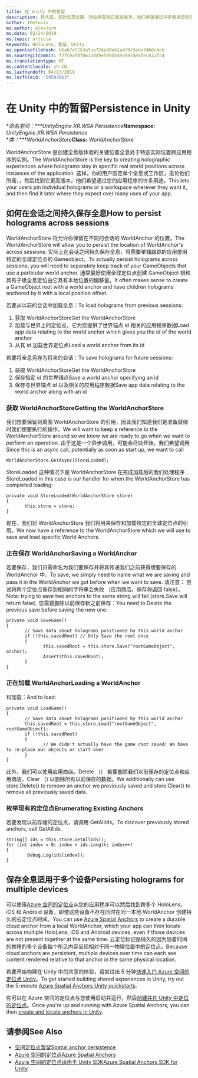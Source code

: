 ```yaml
---
title: 在 Unity 中的暂留
description: 持久性，您的任意位置，然后再查找它更高版本，他们希望通过许多使用您的应用程序的固定单个全息或工作区的用户。
author: thetuvix
ms.author: alexturn
ms.date: 02/24/2019
ms.topic: article
keywords: HoloLens，暂留，Unity
ms.openlocfilehash: b6a67e52b3a5ce724a90eb1a479c5eda74b0c4cb
ms.sourcegitcommit: f7fc9afdf4632dd9e59bd5493e974e4fec412fc4
ms.translationtype: MT
ms.contentlocale: zh-CN
ms.lasthandoff: 04/13/2019
ms.locfileid: "59593063"
---
```

# <a name="persistence-in-unity"></a><span data-ttu-id="83b5c-104">在 Unity 中的暂留</span><span class="sxs-lookup"><span data-stu-id="83b5c-104">Persistence in Unity</span></span>

<span data-ttu-id="83b5c-105">\**命名空间：\*\*\*UnityEngine.XR.WSA.Persistence*</span><span class="sxs-lookup"><span data-stu-id="83b5c-105">**Namespace:** *UnityEngine.XR.WSA.Persistence*</span></span><br>
<span data-ttu-id="83b5c-106">\**类：\*\*\*WorldAnchorStore*</span><span class="sxs-lookup"><span data-stu-id="83b5c-106">**Class:** *WorldAnchorStore*</span></span>

<span data-ttu-id="83b5c-107">WorldAnchorStore 是创建全息版体验的关键位置全息处于特定实际位置跨应用程序的实例。</span><span class="sxs-lookup"><span data-stu-id="83b5c-107">The WorldAnchorStore is the key to creating holographic experiences where holograms stay in specific real world positions across instances of the application.</span></span> <span data-ttu-id="83b5c-108">这样，你的用户固定单个全息或工作区，无论他们所需，，然后找到它更高版本，他们希望通过您的应用程序的许多用途。</span><span class="sxs-lookup"><span data-stu-id="83b5c-108">This lets your users pin individual holograms or a workspace wherever they want it, and then find it later where they expect over many uses of your app.</span></span>

## <a name="how-to-persist-holograms-across-sessions"></a><span data-ttu-id="83b5c-109">如何在会话之间持久保存全息</span><span class="sxs-lookup"><span data-stu-id="83b5c-109">How to persist holograms across sessions</span></span>

<span data-ttu-id="83b5c-110">WorldAnchorStore 将允许你保留在不同的会话的 WorldAnchor 的位置。</span><span class="sxs-lookup"><span data-stu-id="83b5c-110">The WorldAnchorStore will allow you to persist the location of WorldAnchor's across sessions.</span></span> <span data-ttu-id="83b5c-111">实际上在会话之间持久保存全息，将需要单独跟踪的应用使用特定的全球定位点的 Gameobject。</span><span class="sxs-lookup"><span data-stu-id="83b5c-111">To actually persist holograms across sessions, you will need to separately keep track of your GameObjects that use a particular world anchor.</span></span> <span data-ttu-id="83b5c-112">通常最好使用全球定位点创建 GameObject 根和具有子级全息定位由它具有本地位置的偏移量。</span><span class="sxs-lookup"><span data-stu-id="83b5c-112">It often makes sense to create a GameObject root with a world anchor and have children holograms anchored by it with a local position offset.</span></span>

<span data-ttu-id="83b5c-113">若要从以前的会话中加载全息：</span><span class="sxs-lookup"><span data-stu-id="83b5c-113">To load holograms from previous sessions:</span></span>
1. <span data-ttu-id="83b5c-114">获取 WorldAnchorStore</span><span class="sxs-lookup"><span data-stu-id="83b5c-114">Get the WorldAnchorStore</span></span>
2. <span data-ttu-id="83b5c-115">加载与世界上的定位点，它为您提供了世界锚点 id 相关的应用程序数据</span><span class="sxs-lookup"><span data-stu-id="83b5c-115">Load app data relating to the world anchor which gives you the id of the world anchor</span></span>
3. <span data-ttu-id="83b5c-116">从其 id 加载世界定位点</span><span class="sxs-lookup"><span data-stu-id="83b5c-116">Load a world anchor from its id</span></span>

<span data-ttu-id="83b5c-117">若要将全息另存为将来的会话：</span><span class="sxs-lookup"><span data-stu-id="83b5c-117">To save holograms for future sessions:</span></span>
1. <span data-ttu-id="83b5c-118">获取 WorldAnchorStore</span><span class="sxs-lookup"><span data-stu-id="83b5c-118">Get the WorldAnchorStore</span></span>
2. <span data-ttu-id="83b5c-119">保存指定 id 的世界锚点</span><span class="sxs-lookup"><span data-stu-id="83b5c-119">Save a world anchor specifying an id</span></span>
3. <span data-ttu-id="83b5c-120">保存与世界锚点 id 以及相关的应用程序数据</span><span class="sxs-lookup"><span data-stu-id="83b5c-120">Save app data relating to the world anchor along with an id</span></span>

### <a name="getting-the-worldanchorstore"></a><span data-ttu-id="83b5c-121">获取 WorldAnchorStore</span><span class="sxs-lookup"><span data-stu-id="83b5c-121">Getting the WorldAnchorStore</span></span>

<span data-ttu-id="83b5c-122">我们想要保留对周围 WorldAnchorStore 的引用，因此我们知道我们是准备就绪时我们想要执行的操作。</span><span class="sxs-lookup"><span data-stu-id="83b5c-122">We will want to keep a reference to the WorldAnchorStore around so we know we are ready to go when we want to perform an operation.</span></span> <span data-ttu-id="83b5c-123">由于这是一个异步调用，可能会尽快开始，我们希望调用</span><span class="sxs-lookup"><span data-stu-id="83b5c-123">Since this is an async call, potentially as soon as start up, we want to call</span></span>

```
WorldAnchorStore.GetAsync(StoreLoaded);
```

<span data-ttu-id="83b5c-124">StoreLoaded 这种情况下是 WorldAnchorStore 在完成加载后的我们处理程序：</span><span class="sxs-lookup"><span data-stu-id="83b5c-124">StoreLoaded in this case is our handler for when the WorldAnchorStore has completed loading:</span></span>

```
private void StoreLoaded(WorldAnchorStore store)
{
       this.store = store;
}
```

<span data-ttu-id="83b5c-125">现在，我们对 WorldAnchorStore 我们将用来保存和加载特定的全球定位点的引用。</span><span class="sxs-lookup"><span data-stu-id="83b5c-125">We now have a reference to the WorldAnchorStore which we will use to save and load specific World Anchors.</span></span>

### <a name="saving-a-worldanchor"></a><span data-ttu-id="83b5c-126">正在保存 WorldAnchor</span><span class="sxs-lookup"><span data-stu-id="83b5c-126">Saving a WorldAnchor</span></span>

<span data-ttu-id="83b5c-127">若要保存，我们只需命名为我们要保存并将其传递我们之前获得想要保存的 WorldAnchor 中。</span><span class="sxs-lookup"><span data-stu-id="83b5c-127">To save, we simply need to name what we are saving and pass it in the WorldAnchor we got before when we want to save.</span></span> <span data-ttu-id="83b5c-128">请注意： 尝试将两个定位点保存到相同的字符串会失败 （应用商店。保存将返回 false）。</span><span class="sxs-lookup"><span data-stu-id="83b5c-128">Note: trying to save two anchors to the same string will fail (store.Save will return false).</span></span> <span data-ttu-id="83b5c-129">您需要删除以前保存新之前保存：</span><span class="sxs-lookup"><span data-stu-id="83b5c-129">You need to Delete the previous save before saving the new one:</span></span>

```
private void SaveGame()
{
       // Save data about holograms positioned by this world anchor
       if (!this.savedRoot) // Only Save the root once
       {
              this.savedRoot = this.store.Save("rootGameObject", anchor);
              Assert(this.savedRoot);
       }
}
```

### <a name="loading-a-worldanchor"></a><span data-ttu-id="83b5c-130">正在加载 WorldAnchor</span><span class="sxs-lookup"><span data-stu-id="83b5c-130">Loading a WorldAnchor</span></span>

<span data-ttu-id="83b5c-131">和加载：</span><span class="sxs-lookup"><span data-stu-id="83b5c-131">And to load:</span></span>

```
private void LoadGame()
{
       // Save data about holograms positioned by this world anchor
       this.savedRoot = this.store.Load("rootGameObject", rootGameObject);
       if (!this.savedRoot)
       {
              // We didn't actually have the game root saved! We have to re-place our objects or start over
       }
}
```

<span data-ttu-id="83b5c-132">此外，我们可以使用应用商店。Delete （） 若要删除我们以前保存的定位点和应用商店。Clear （) 以删除所有以前保存的数据。</span><span class="sxs-lookup"><span data-stu-id="83b5c-132">We additionally can use store.Delete() to remove an anchor we previously saved and store.Clear() to remove all previously saved data.</span></span>

### <a name="enumerating-existing-anchors"></a><span data-ttu-id="83b5c-133">枚举现有的定位点</span><span class="sxs-lookup"><span data-stu-id="83b5c-133">Enumerating Existing Anchors</span></span>

<span data-ttu-id="83b5c-134">若要发现以前存储的定位点，请调用 GetAllIds。</span><span class="sxs-lookup"><span data-stu-id="83b5c-134">To discover previously stored anchors, call GetAllIds.</span></span>

```
string[] ids = this.store.GetAllIds();
for (int index = 0; index < ids.Length; index++)
{
        Debug.Log(ids[index]);
}
```

## <a name="persisting-holograms-for-multiple-devices"></a><span data-ttu-id="83b5c-135">保存全息适用于多个设备</span><span class="sxs-lookup"><span data-stu-id="83b5c-135">Persisting holograms for multiple devices</span></span>

<span data-ttu-id="83b5c-136">可以使用<a href="https://docs.microsoft.com/azure/spatial-anchors/overview" target="_blank">Azure 空间的定位点</a>从您的应用程序可以然后找到跨多个 HoloLens、 iOS 和 Android 设备，即使这些设备不存在同时在同一本地 WorldAnchor 创建持久的云定位点时间。</span><span class="sxs-lookup"><span data-stu-id="83b5c-136">You can use <a href="https://docs.microsoft.com/azure/spatial-anchors/overview" target="_blank">Azure Spatial Anchors</a> to create a durable cloud anchor from a local WorldAnchor, which your app can then locate across multiple HoloLens, iOS and Android devices, even if those devices are not present together at the same time.</span></span>  <span data-ttu-id="83b5c-137">云定位标记是持久的因为随着时间的推移的多个设备每个所见内容呈现相对于同一物理位置中的定位点。</span><span class="sxs-lookup"><span data-stu-id="83b5c-137">Because cloud anchors are persistent, multiple devices over time can each see content rendered relative to that anchor in the same physical location.</span></span>

<span data-ttu-id="83b5c-138">若要开始构建在 Unity 中的共享的体验，请尝试出 5 分钟<a href="https://docs.microsoft.com/azure/spatial-anchors/unity-overview" target="_blank">快速入门 Azure 空间的定位点 Unity</a>。</span><span class="sxs-lookup"><span data-stu-id="83b5c-138">To get started building shared experiences in Unity, try out the 5-minute <a href="https://docs.microsoft.com/azure/spatial-anchors/unity-overview" target="_blank">Azure Spatial Anchors Unity quickstarts</a>.</span></span>

<span data-ttu-id="83b5c-139">你可以在 Azure 空间的定位点与您使用启动并运行，然后<a href="https://docs.microsoft.com/azure/spatial-anchors/concepts/create-locate-anchors-unity" target="_blank">创建并在 Unity 中定位的定位点</a>。</span><span class="sxs-lookup"><span data-stu-id="83b5c-139">Once you're up and running with Azure Spatial Anchors, you can then <a href="https://docs.microsoft.com/azure/spatial-anchors/concepts/create-locate-anchors-unity" target="_blank">create and locate anchors in Unity</a>.</span></span>

## <a name="see-also"></a><span data-ttu-id="83b5c-140">请参阅</span><span class="sxs-lookup"><span data-stu-id="83b5c-140">See Also</span></span>
* [<span data-ttu-id="83b5c-141">空间定位点暂留</span><span class="sxs-lookup"><span data-stu-id="83b5c-141">Spatial anchor persistence</span></span>](coordinate-systems.md#spatial-anchor-persistence)
* <span data-ttu-id="83b5c-142"><a href="https://docs.microsoft.com/azure/spatial-anchors" target="_blank">Azure 空间的定位点</a></span><span class="sxs-lookup"><span data-stu-id="83b5c-142"><a href="https://docs.microsoft.com/azure/spatial-anchors" target="_blank">Azure Spatial Anchors</a></span></span>
* <span data-ttu-id="83b5c-143"><a href="https://docs.microsoft.com/dotnet/api/Microsoft.Azure.SpatialAnchors" target="_blank">Azure 空间的定位点适用于 Unity SDK</a></span><span class="sxs-lookup"><span data-stu-id="83b5c-143"><a href="https://docs.microsoft.com/dotnet/api/Microsoft.Azure.SpatialAnchors" target="_blank">Azure Spatial Anchors SDK for Unity</a></span></span>
